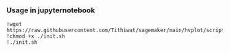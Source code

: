 ### Usage in jupyternotebook ###
```
!wget https://raw.githubusercontent.com/Tithiwat/sagemaker/main/hvplot/script/init.sh
!chmod +x ./init.sh
!./init.sh
```
